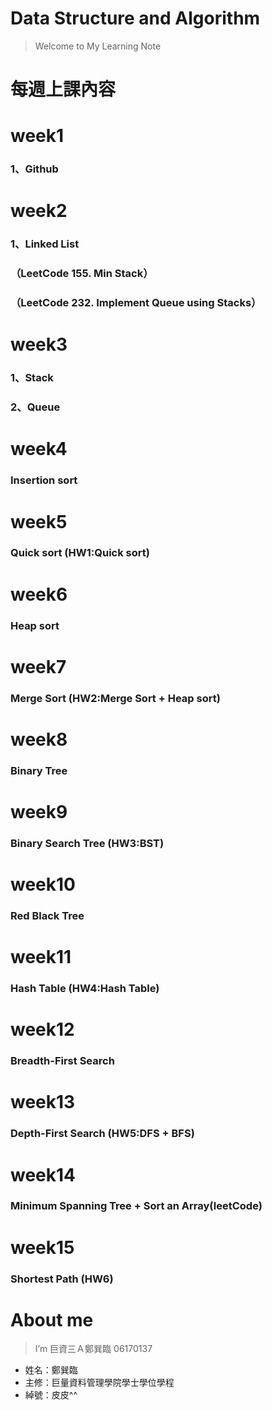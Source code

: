 # Data Structure and Algorithm
> Welcome to My Learning Note 

# 每週上課內容
# week1
### 1、Github
# week2
### 1、Linked List
### （LeetCode 155. Min Stack）
### （LeetCode 232. Implement Queue using Stacks）
# week3
### 1、Stack
### 2、Queue
# week4
### Insertion sort
# week5
### Quick sort (HW1:Quick sort)
# week6
### Heap sort
# week7
### Merge Sort (HW2:Merge Sort + Heap sort)
# week8
### Binary Tree
# week9
### Binary Search Tree (HW3:BST)
# week10
### Red Black Tree
# week11
### Hash Table (HW4:Hash Table)
# week12
### Breadth-First Search
# week13
### Depth-First Search (HW5:DFS + BFS)
# week14
### Minimum Spanning Tree + Sort an Array(leetCode)
# week15
### Shortest Path (HW6)
# About me
> I’m 巨資三Ａ鄭巽臨 06170137
* 姓名：鄭巽臨
* 主修：巨量資料管理學院學士學位學程
* 綽號：皮皮^^
